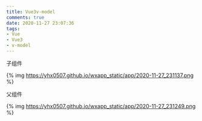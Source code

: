 ```yaml
---
title: Vue3v-model
comments: true
date: 2020-11-27 23:07:36
tags:
- Vue
- Vue3
- v-model
---
```


 子组件 

{% img https://yhx0507.github.io/wxapp_static/app/2020-11-27_231137.png %} 

 父组件 

{% img https://yhx0507.github.io/wxapp_static/app/2020-11-27_231249.png %} 
